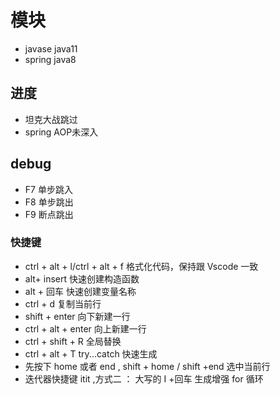 # 模块

- javase java11
- spring java8

## 进度

- 坦克大战跳过
- spring AOP未深入

## debug

- F7 单步跳入
- F8 单步跳出
- F9 断点跳出

### 快捷键

- ctrl + alt + l/ctrl + alt + f 格式化代码，保持跟 Vscode 一致
- alt+ insert 快速创建构造函数
- alt + 回车 快速创建变量名称
- ctrl + d 复制当前行
- shift + enter 向下新建一行
- ctrl + alt + enter 向上新建一行
- ctrl + shift + R 全局替换
- ctrl + alt + T try...catch 快速生成
- 先按下 home 或者 end , shift + home / shift +end 选中当前行
- 迭代器快捷键 itit ,方式二 ： 大写的 I +回车 生成增强 for 循环
